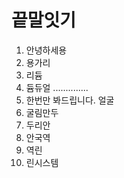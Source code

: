 # 끝말잇기

1. 안녕하세용
1. 용가리
1. 리듐
1. 듐듀얼 ..............
1. 한번만 봐드립니다. 얼굴
1. 굴림만두
1. 두리안
1. 안국역
1. 역린
1. 린시스템


